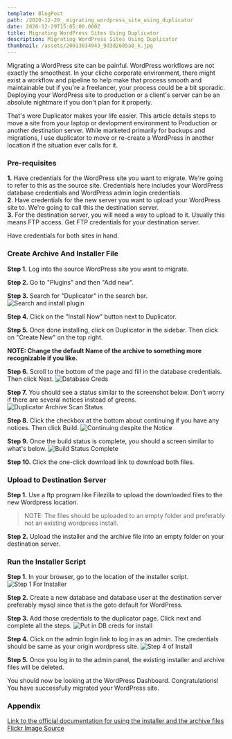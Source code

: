 ```yaml
---
template: BlogPost
path: /2020-12-29__migrating_wordpress_site_using_duplicator
date: 2020-12-29T15:05:00.000Z
title: Migrating WordPress Sites Using Duplicator
description: Migrating WordPress Sites Using Duplicator
thumbnail: /assets/20013034943_9d3d2605a8_k.jpg
---
```

Migrating a WordPress site can be painful. WordPress workflows are not exactly the smoothest. In your cliche corporate
environment, there might exist a workflow and pipeline to help make that process smooth and maintainable but if you're a 
freelancer, your process could be a bit sporadic. Deploying your WordPress site to production or a client's server can be 
an absolute nightmare if you don't plan for it properly. 

That's were Duplicator makes your life easier. This article details steps to move a site from your laptop or devlopment environment
to Production or another destination server. While marketed primarily for backups and migrations, I use duplicator to move 
or re-create a WordPress in another location if the situation ever calls for it.

### Pre-requisites
**1.** Have credentials for the WordPress site you want to migrate. We're going to refer to this as the source site. Credentials
here includes your WordPress database credentials and WordPress admin login credentials.  
**2.** Have credentials for the new server you want to upload your WordPress site to. We're going to call this the destination 
server.  
**3.** For the destination server, you will need a way to upload to it. Usually this means FTP access. Get FTP credentials
for your destination server.

Have credentials for both sites in hand. 

### Create Archive And Installer File

**Step 1.** Log into the source WordPress site you want to migrate.  

**Step 2.** Go to "Plugins" and then "Add new".   

**Step 3.** Search for "Duplicator" in the search bar.
![Search and install plugin](/assets/plugins_install_duplicator.png)

**Step 4.** Click on the "Install Now" button next to Duplicator.  

**Step 5.** Once done installing, click on Duplicator in the sidebar. Then click on "Create New" on the top right.  

**NOTE: Change the default Name of the archive to something more recognizable if you like.** 
 
**Step 6.** Scroll to the bottom of the page and fill in the database credentials. Then click Next.
![Database Creds](/assets/database_creds.png)

**Step 7.** You should see a status similar to the screenshot below. Don't worry if there are several notices instead of greens.  
![Duplicator Archive Scan Status](/assets/duplicator_archive_status.png)

**Step 8.** Click the checkbox at the bottom about continuing if you have any notices. Then click Build. 
![Continuing despite the Notice](/assets/notice_scan_checkbox.png)

**Step 9.** Once the build status is complete, you should a screen similar to what's below.
![Build Status Complete](/assets/build_status_complete.png)

**Step 10.** Click the one-click download link to download both files.

### Upload to Destination Server

**Step 1.** Use a ftp program like Filezilla to upload the downloaded files to the new Wordpress location.  

<blockquote>NOTE: The files should be uploaded to an empty folder and preferably not an existing wordpress install. </blockquote>    

**Step 2.** Upload the installer and the archive file into an empty folder on your destination server.  

### Run the Installer Script
**Step 1.** In your browser, go to the location of the installer script.   
![Step 1 For Installer](/assets/step_1_for_install.png)

**Step 2.** Create a new database and database user at the destination server preferably mysql since that is the goto default for WordPress.  

**Step 3.** Add those credentials to the duplicator page. Click next and complete all the steps.
![Put in DB creds for install](/assets/step_db_creds_for_install.png)

**Step 4.** Click on the admin login link to log in as an admin. The credentials should be same as your origin wordpress site.
![Step 4 of Install](/assets/step_4_install.png)

**Step 5.** Once you log in to the admin panel, the existing installer and archive files will be deleted.

You should now be looking at the WordPress Dashboard. Congratulations! You have successfully migrated your WordPress site.


### Appendix

[Link to the official documentation for using the installer and the archive files](https://snapcreek.com/duplicator/docs/quick-start/?utm_source=duplicator_free&utm_medium=wordpress_plugin&utm_content=package_built_install_help&utm_campaign=duplicator_free#quick-040-q)  
[Flickr Image Source](https://www.flickr.com/photos/christiaancolen/20013034943/in/photolist-5X87gu-5fKmfa-5gFc7A-57Sjpk-GRWpYp-53CH1r-2AT2Cm-GNZEHC-2WZuFD-FWuE1w-6H7Hmc-6LZivF-wV8Ds-wuu33B-4oXSBr-osCpjY-6BXpaG-2YzvRE-owq7Ci-6j6Lvb-4exAyX-B2FtcW-N5oYAG-c26iDL-2ixDk5v-BEYDx8-2ixzzZj-6qKk1e-7FRLk9-4BCDK6-2ixDk4D-yDyzSF-5ygkAQ-MFJk63-cgwMsC-329ENk-QbHbRA-VkcTcQ-VVnFPa-jkuxgM-Eys9kv-jkvGHS-FWxZw8-GHFYP9-GHEMgm-FWyvar-6rGfwV-nKoeRt-4i6xzb-QxQ8r2)
